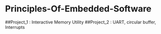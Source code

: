 # Principles-Of-Embedded-Software

##Project_1 : Interactive Memory Utility
##Project_2 : UART, circular buffer, Interrupts
